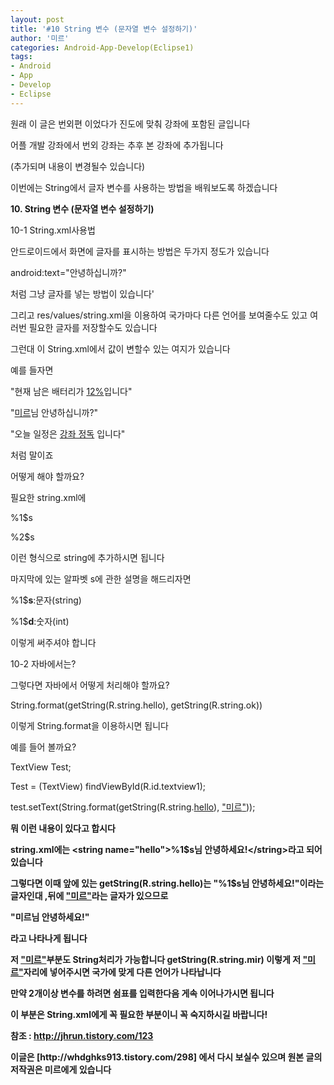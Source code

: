 ```yaml
---
layout: post
title: '#10 String 변수 (문자열 변수 설정하기)'
author: '미르'
categories: Android-App-Develop(Eclipse1)
tags:
- Android
- App
- Develop
- Eclipse
---
```



<script> location.href='https://cafe.naver.com/develoid/296179' ; </script>

<p>원래 이 글은 번외편 이었다가 진도에 맞춰 강좌에 포함된 글입니다</p><p>어플 개발 강좌에서 번외 강좌는 추후 본 강좌에 추가됩니다</p><p>(추가되며 내용이 변경될수 있습니다)</p><p>이번에는 String에서 글자 변수를 사용하는 방법을 배워보도록 하겠습니다</p><p><b>10. String&nbsp;변수 (문자열 변수 설정하기)</b></p><p>10-1 String.xml사용법</p><p>안드로이드에서 화면에 글자를 표시하는 방법은 두가지 정도가 있습니다</p><p>android:text="안녕하십니까?"</p><p>처럼 그냥 글자를 넣는 방법이 있습니다'</p><p>그리고 res/values/string.xml을 이용하여 국가마다 다른 언어를 보여줄수도 있고 여러번 필요한 글자를 저장할수도 있습니다</p><p>그런대 이 String.xml에서 값이 변할수 있는 여지가 있습니다</p><p>예를 들자면</p><p>"현재 남은 배터리가&nbsp;<u>12%</u>입니다"</p><p>"<u>미르</u>님 안녕하십니까?"</p><p>"오늘 일정은&nbsp;<u>강좌 정독</u>&nbsp;입니다"</p><p>처럼 말이죠</p><p>어떻게 해야 할까요?</p><p>필요한 string.xml에</p><p>%1$s</p><p>%2$s</p><p>이런 형식으로 string에 추가하시면 됩니다</p><p>마지막에 있는 알파벳 s에 관한 설명을 해드리자면</p><p>%1$<b>s</b>:문자(string)</p><p>%1$<b>d</b>:숫자(int)</p><p>이렇게 써주셔야 합니다</p><p>10-2 자바에서는?</p><p>그렇다면 자바에서 어떻게 처리해야 할까요?</p><p>String.format(getString(R.string.hello),&nbsp;getString(R.string.ok))</p><p>이렇게 String.format을 이용하시면 됩니다</p><p>예를 들어 볼까요?</p><p>TextView Test;</p><p>Test = (TextView) findViewById(R.id.textview1);</p><p>test.setText(String.format(getString(R.string.<u>hello</u>),&nbsp;<u>"미르</u><u>"</u>));<b></p><p>뭐 이런 내용이 있다고 합시다</p><p>string.xml에는 &lt;string name="hello"&gt;%1$s님 안녕하세요!&lt;/string&gt;라고 되어 있습니다</p><p>그렇다면 이때 앞에 있는 getString(R.string.hello)는 "%1$s님 안녕하세요!"이라는 글자인대 ,뒤에&nbsp;<u>"미르"</u>라는 글자가 있으므로</p><p>"미르님 안녕하세요!"</p><p>라고 나타나게 됩니다</p><p>저&nbsp;<u>"미르"</u>부분도 String처리가 가능합니다&nbsp;getString(R.string.mir) 이렇게 저&nbsp;<u>"미르"</u>자리에 넣어주시면 국가에 맞게 다른 언어가 나타납니다</p><p>만약 2개이상 변수를 하려면 쉼표를 입력한다음 게속 이어나가시면 됩니다</p><p>이 부분은 String.xml에게 꼭 필요한 부분이니 꼭 숙지하시길 바랍니다!</p><p>참조 :&nbsp;<a href="http://jhrun.tistory.com/123">http://jhrun.tistory.com/123</a></p><p></p><p>이글은 [http://whdghks913.tistory.com/298] 에서 다시 보실수 있으며 원본 글의 저작권은 미르에게 있습니다</p>
